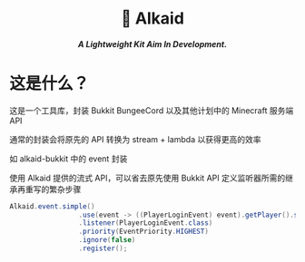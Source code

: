 <h1 align="center">🌟 Alkaid</h1>
<h5 align="center">A Lightweight Kit Aim In Development.</h5>

# 这是什么？

这是一个工具库，封装 Bukkit BungeeCord 以及其他计划中的 Minecraft 服务端 API

通常的封装会将原先的 API 转换为 stream + lambda 以获得更高的效率

如 alkaid-bukkit 中的 event 封装

使用 Alkaid 提供的流式 API，可以省去原先使用 Bukkit  API 定义监听器所需的继承再重写的繁杂步骤

```java
Alkaid.event.simple()
                 .use(event -> ((PlayerLoginEvent) event).getPlayer().sendMessage("欢迎使用 Alkaid"))
                 .listener(PlayerLoginEvent.class)
                 .priority(EventPriority.HIGHEST)
                 .ignore(false)
                 .register();
```
